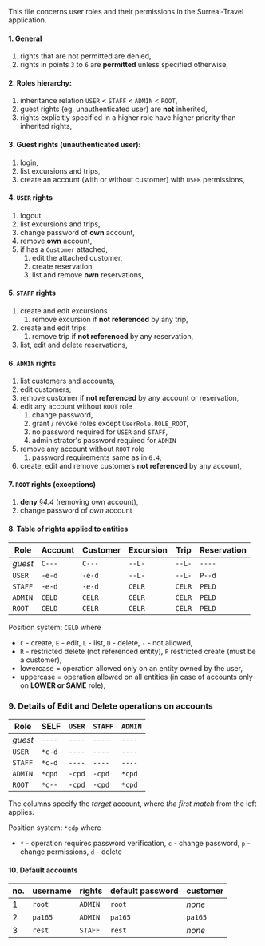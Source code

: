 This file concerns user roles and their permissions in the Surreal-Travel application.

#### 1. General
  1. rights that are not permitted are denied,
  2. rights in points ```3``` to ```6``` are **permitted** unless specified otherwise,

#### 2. Roles hierarchy:
  1. inheritance relation ```USER``` < ```STAFF``` < ```ADMIN``` < ```ROOT```,
  2. guest rights (eg. unauthenticated user) are **not** inherited,
  3. rights explicitly specified in a higher role have higher priority than inherited rights,

#### 3. Guest rights (unauthenticated user):
  1. login,
  2. list excursions and trips,
  3. create an account (with or without customer) with ```USER``` permissions,

#### 4. ```USER``` rights
  1. logout,
  2. list excursions and trips,
  3. change password of **own** account,
  4. remove **own** account,
  5. if has a ```Customer``` attached,
     1. edit the attached customer,
     2. create reservation,
     3. list and remove **own** reservations,

#### 5. ```STAFF``` rights
  1. create and edit excursions
     1. remove excursion if **not referenced** by any trip,
  2. create and edit trips
     1. remove trip if **not referenced** by any reservation,
  3. list, edit and delete reservations,

#### 6. ```ADMIN``` rights
  1. list customers and accounts,
  2. edit customers,
  3. remove customer if **not referenced** by any account or reservation,
  4. edit any account without ```ROOT``` role
     1. change password,
     2. grant / revoke roles except ```UserRole.ROLE_ROOT```,
     3. no password required for ```USER``` and ```STAFF```,
     4. administrator's password required for ```ADMIN```
  5. remove any account without ```ROOT``` role
     1. password requirements same as in ```6.4```,
  6. create, edit and remove customers **not referenced** by any account,

#### 7. ```ROOT``` rights (exceptions)
  1. **deny** §*4.4* (removing own account),
  2. change password of *own* account

#### 8. Table of rights applied to entities

| Role        | Account    | Customer   | Excursion  | Trip       | Reservation |
|-------------|------------|------------|------------|------------|-------------|
| *guest*     | ```C---``` | ```C---``` | ```--L-``` | ```--L-``` | ```----```  |
| ```USER```  | ```-e-d``` | ```-e-d``` | ```--L-``` | ```--L-``` | ```P--d```  |
| ```STAFF``` | ```-e-d``` | ```-e-d``` | ```CELR``` | ```CELR``` | ```PELD```  |
| ```ADMIN``` | ```CELD``` | ```CELR``` | ```CELR``` | ```CELR``` | ```PELD```  |
| ```ROOT```  | ```CELD``` | ```CELR``` | ```CELR``` | ```CELR``` | ```PELD```  |

Position system: ```CELD``` where
   * ```C``` - create, ```E``` - edit, ```L``` - list, ```D``` - delete, ```-``` - not allowed,
   * ```R``` - restricted delete (not referenced entity), ```P``` restricted create (must be a customer),
   * lowercase = operation allowed only on an entity owned by the user,
   * uppercase = operation allowed on all entities (in case of accounts only on **LOWER or SAME** role),

###  9.  Details of Edit and Delete operations on accounts

| Role        | **SELF**   | ```USER``` | ```STAFF``` | ```ADMIN``` |
|-------------|------------|------------|-------------|-------------|
| *guest*     | ```----``` | ```----``` | ```----```  | ```----```  |
| ```USER```  | ```*c-d``` | ```----``` | ```----```  | ```----```  |
| ```STAFF``` | ```*c-d``` | ```----``` | ```----```  | ```----```  |
| ```ADMIN``` | ```*cpd``` | ```-cpd``` | ```-cpd```  | ```*cpd```  |
| ```ROOT```  | ```*c--``` | ```-cpd``` | ```-cpd```  | ```*cpd```  |

The columns specify the *target* account, where *the first match* from the left applies.

Position system: ```*cdp``` where
   * ```*``` - operation requires password verification, ```c``` - change password, ```p``` - change permissions, ```d``` - delete

#### 10. Default accounts

| no. | username    | rights      | default password | customer    |
|-----|-------------|-------------|------------------|-------------|
| 1   | ```root```  | ```ADMIN``` | ```root```       | *none*      |
| 2   | ```pa165``` | ```ADMIN``` | ```pa165```      | ```pa165``` |
| 3   | ```rest```  | ```STAFF``` | ```rest```       | *none*      |
